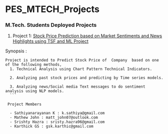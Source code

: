 # PES_MTECH_Projects
### M.Tech. Students Deployed Projects

1. Project 1: [Stock Price Prediction based on Market Sentiments and News Highlights using TSF and ML Project](https://kktestdemo.herokuapp.com/)

 Synopsis :
  ```
  Project is intended to Predict Stock Price of  Company  based on one of the following methods,
    1. Technical Analysis using Chart Pattern Technical Indicators.
    
    2. Analyzing past stock prices and predicting by Time series models.
    
    3. Analyzing news/Social media Text messages to do sentiment analysis using NLP models.
    ```

   Project Members 
   ```
      - Sathiyanarayanan K : k.sathiya@gmail.com
      - Mathew John : matt_john07@outlook.com
      - Srishty Hazra : sristy.hazra96@gmail.com
      - Karthick GS : gsk.karthic@gmail.com
 ```
